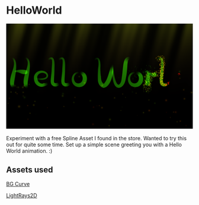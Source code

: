 # HelloWorld
![HelloWorld](https://github.com/MirkoSk/HelloWorld/blob/master/2018-05-11%20HelloWorld.png)

Experiment with a free Spline Asset I found in the store. Wanted to try this out for quite some time. 
Set up a simple scene greeting you with a Hello World animation. :)

## Assets used

[BG Curve](https://assetstore.unity.com/packages/tools/utilities/bg-curve-59043) 

[LightRays2D](https://assetstore.unity.com/packages/vfx/shaders/lightrays-2d-effect-103506)
